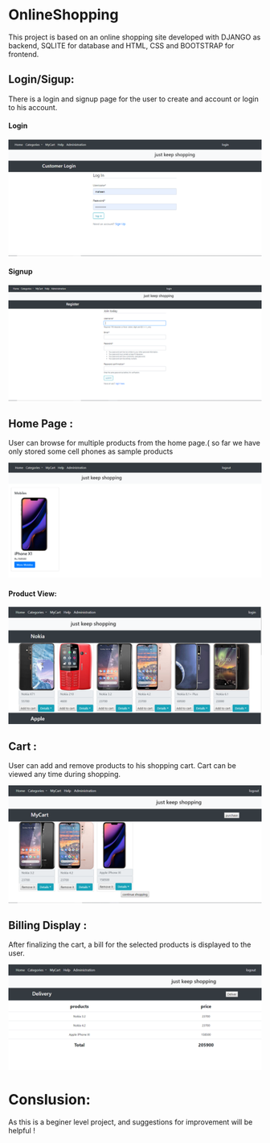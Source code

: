 # OnlineShopping

This project is based on an online shopping site developed with DJANGO as backend, SQLITE for database and HTML, CSS and BOOTSTRAP for frontend.



## Login/Sigup:

There is a login and signup page for the user to create and account or login to his account.

#### Login
![alt_text](https://github.com/maheensaleh/OnlineShopping/blob/master/screenshots/3.PNG?raw=true)

#### Signup
![alt_text](https://github.com/maheensaleh/OnlineShopping/blob/master/screenshots/4.PNG?raw=true)


## Home Page :

User can browse for multiple products from the home page.( so far we have only stored some cell phones as sample products 

![alt_text](https://github.com/maheensaleh/OnlineShopping/blob/master/screenshots/1.PNG?raw=true)

#### Product View:

![alt_text](https://github.com/maheensaleh/OnlineShopping/blob/master/screenshots/5.PNG?raw=true)


## Cart :

User can add and remove products to his shopping cart. Cart can be viewed any time during shopping.

![alt_text](https://github.com/maheensaleh/OnlineShopping/blob/master/screenshots/6.PNG?raw=true)


## Billing Display :

After finalizing the cart, a bill for the selected products is displayed to the user.

![alt_text](https://github.com/maheensaleh/OnlineShopping/blob/master/screenshots/7.PNG?raw=true)

# Conslusion:

As this is a beginer level project, and suggestions for improvement will be helpful !
